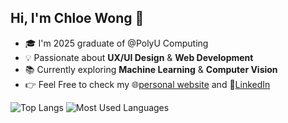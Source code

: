 ## Hi, I'm Chloe Wong 👋

<!--
**urnotchloewong/urnotchloewong** is a ✨ _special_ ✨ repository because its `README.md` (this file) appears on your GitHub profile.

Here are some ideas to get you started:

- 🔭 I’m currently working on ...
- 🌱 I’m currently learning ...
- 👯 I’m looking to collaborate on ...
- 🤔 I’m looking for help with ...
- 💬 Ask me about ...
- 📫 How to reach me: ...
- 😄 Pronouns: ...
- ⚡ Fun fact: ...
-->

- 🎓 I'm 2025 graduate of @PolyU Computing
- 💡 Passionate about **UX/UI Design** & **Web Development**
- 📚 Currently exploring **Machine Learning** & **Computer Vision**
- 👉 Feel Free to check my 🌐[personal website](https://www.chloewongwy.me/) and 💼[LinkedIn](https://www.linkedin.com/in/chloewongwy) 

![Top Langs](https://github-readme-stats.vercel.app/api/top-langs/?username=chloewongwy&layout=compact&theme=dark)
<img src="https://github-readme-stats.vercel.app/api/top-langs/?username=chloewongwy&layout=compact&theme=dark" alt="Most Used Languages">
